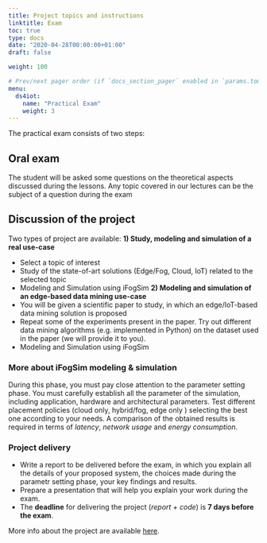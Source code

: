 ```yaml
---
title: Project topics and instructions
linktitle: Exam
toc: true
type: docs
date: "2020-04-28T00:00:00+01:00"
draft: false

weight: 100

# Prev/next pager order (if `docs_section_pager` enabled in `params.toml`)menu:
menu:
  ds4iot:
    name: "Practical Exam"
    weight: 3
---
```


The practical exam consists of two steps:

## Oral exam
 The student will be asked some questions on the theoretical aspects discussed during the lessons. 
 Any topic covered in our lectures can be the subject of a question during the exam

## Discussion of the project
Two types of project are available:
**1) Study, modeling and simulation of a real use-case**
- Select a topic of interest
- Study of the state-of-art solutions (Edge/Fog, Cloud, IoT) related to the selected topic
- Modeling and Simulation using iFogSim
**2) Modeling and simulation of an edge-based data mining use-case**
- You will be given a scientific paper to study, in which an edge/IoT-based data mining solution is proposed
- Repeat some of the experiments present in the paper. Try out different data mining algorithms (e.g. implemented in Python) on the dataset used in the paper (we will provide it to you).
- Modeling and Simulation using iFogSim

### More about iFogSim modeling & simulation
During this phase, you must pay close attention to the parameter setting phase. You must carefully establish all the parameter of the simulation, including application, hardware and architectural parameters.
Test different placement policies (cloud only, hybrid/fog, edge only ) selecting the best one
according to your needs. A comparison of the obtained results is required in terms of *latency*, *network usage* and *energy consumption*.

### Project delivery
- Write a report to be delivered before the exam, in which you explain all the details of your proposed system, the choices made during the parametr setting phase, your key findings and results.
- Prepare a presentation that will help you explain your work during the exam.
- The **deadline** for delivering the project (*report + code*) is **7 days before the exam**.

More info about the project are available [here](pdf/Projects.pdf).